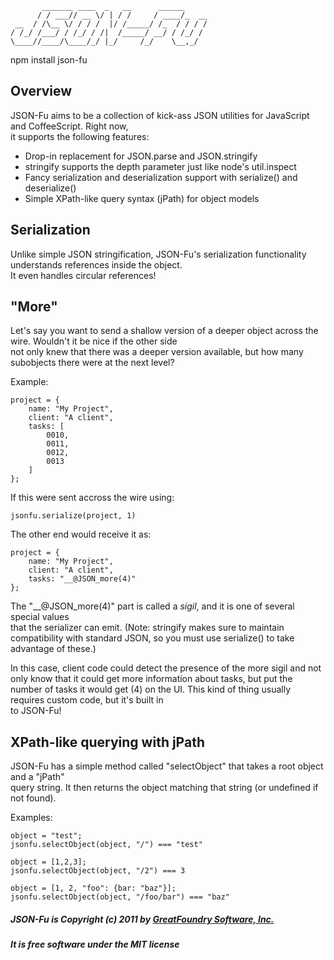            _______ ____  _   __      ______     
          / / ___// __ \/ | / /     / ____/_  __
     __  / /\__ \/ / / /  |/ /_____/ /_  / / / /
    / /_/ /___/ / /_/ / /|  /_____/ __/ / /_/ / 
    \____//____/\____/_/ |_/     /_/    \__,_/  

   npm install json-fu

## Overview

JSON-Fu aims to be a collection of kick-ass JSON utilities for JavaScript and CoffeeScript.  Right now,  
it supports the following features:

* Drop-in replacement for JSON.parse and JSON.stringify
* stringify supports the depth parameter just like node's util.inspect
* Fancy serialization and deserialization support with serialize() and deserialize()
* Simple XPath-like query syntax (jPath) for object models

## Serialization

Unlike simple JSON stringification, JSON-Fu's serialization functionality understands references inside the object.  
It even handles circular references!

## "More"

Let's say you want to send a shallow version of a deeper object across the wire.  Wouldn't it be nice if the other side  
not only knew that there was a deeper version available, but how many subobjects there were at the next level?

Example:

    project = {
        name: "My Project",
        client: "A client",
        tasks: [
            0010,
            0011,
            0012,
            0013
        ]
    };

If this were sent accross the wire using:

    jsonfu.serialize(project, 1)

The other end would receive it as:

    project = {
        name: "My Project",
        client: "A client",
        tasks: "__@JSON_more(4)"
    };

The "__@JSON_more(4)" part is called a *sigil*, and it is one of several special values  
that the serializer can emit.  (Note: stringify makes sure to maintain compatibility with 
standard JSON, so you must use serialize() to take advantage of these.)

In this case, client code could detect the presence of the more sigil and not only know
that it could get more information about tasks, but put the number of tasks it would get
(4) on the UI.  This kind of thing usually requires custom code, but it's built in  
to JSON-Fu!

## XPath-like querying with jPath

JSON-Fu has a simple method called "selectObject" that takes a root object and a "jPath"  
query string.  It then returns the object matching that string (or undefined if not found).

Examples:

    object = "test";
    jsonfu.selectObject(object, "/") === "test"

    object = [1,2,3];
    jsonfu.selectObject(object, "/2") === 3

    object = [1, 2, "foo": {bar: "baz"}];
    jsonfu.selectObject(object, "/foo/bar") === "baz"

##### JSON-Fu is Copyright (c) 2011 by [GreatFoundry Software, Inc.](http://www.greatfoundry.com)
##### It is free software under the MIT license
